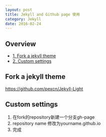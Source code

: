 ```yaml
---
layout: post
title: Jekyll and Github page 使用
category: Jekyll
date: 2016-02-24
---
```


## Overview


* [1. Fork a jekyll theme](#1)
* [2. Custom settings](#2)



<h2 id="1">Fork a jekyll theme</h2>

<https://github.com/pexcn/Jekyll-Light>



<h2 id="1">Custom settings</h2>

1. 在fork的repository新建一个分支gh-page
2. repository name 修改为yourname.github.io
3. 完成